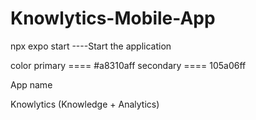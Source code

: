 # Knowlytics-Mobile-App



npx expo start ----Start the application

color primary ==== #a8310aff secondary ==== 105a06ff

App name

Knowlytics (Knowledge + Analytics)